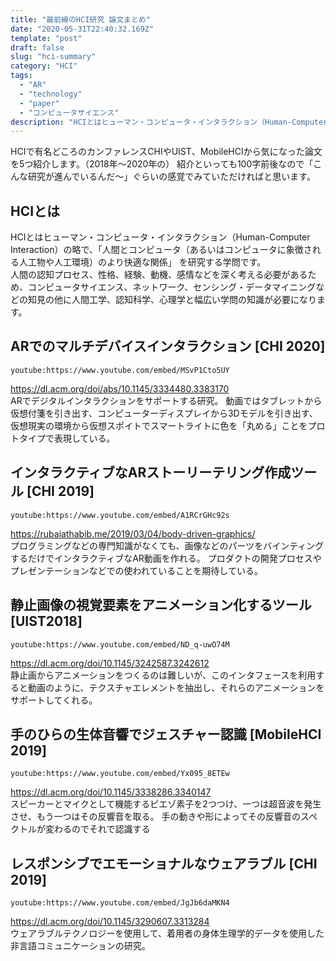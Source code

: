 ```yaml
---
title: "最前線のHCI研究 論文まとめ"
date: "2020-05-31T22:40:32.169Z"
template: "post"
draft: false
slug: "hci-summary"
category: "HCI"
tags:
  - "AR"
  - "technology"
  - "paper"
  - "コンピュータサイエンス"
description: "HCIとはヒューマン・コンピュータ・インタラクション（Human-Computer Interaction）の略で、コンピュータと人間との関係を最適に使えるような設計を研究する学問です。ユーザーの能力、認知プロセス、性格、経験、動機、感情などを考える必要がある学問のため、コンピュータサイエンス、人間工学、認知科学、心理学と幅広い学問の知識が必要になります。"
---
```


HCIで有名どころのカンファレンスCHIやUIST、MobileHCIから気になった論文を5つ紹介します。（2018年〜2020年の）
紹介といっても100字前後なので「こんな研究が進んでいるんだ〜」ぐらいの感覚でみていただければと思います。

## HCIとは
HCIとはヒューマン・コンピュータ・インタラクション（Human-Computer Interaction）の略で、「人間とコンピュータ（あるいはコンピュータに象徴される人工物や人工環境）のより快適な関係」 を研究する学問です。<br>
人間の認知プロセス、性格、経験、動機、感情などを深く考える必要があるため、コンピュータサイエンス、ネットワーク、センシング・データマイニングなどの知見の他に人間工学、認知科学、心理学と幅広い学問の知識が必要になります。

## ARでのマルチデバイスインタラクション [CHI 2020]

`youtube:https://www.youtube.com/embed/MSvP1Cto5UY`

https://dl.acm.org/doi/abs/10.1145/3334480.3383170
<br>
ARでデジタルインタラクションをサポートする研究。
動画ではタブレットから仮想付箋を引き出す、コンピューターディスプレイから3Dモデルを引き出す、仮想現実の環境から仮想スポイトでスマートライトに色を「丸める」ことをプロトタイプで表現している。

## インタラクティブなARストーリーテリング作成ツール [CHI 2019]

`youtube:https://www.youtube.com/embed/A1RCrGHc92s`

https://rubaiathabib.me/2019/03/04/body-driven-graphics/
<br>
プログラミングなどの専門知識がなくても、画像などのパーツをバインティングするだけでインタラクティブなAR動画を作れる。
プロダクトの開発プロセスやプレゼンテーションなどでの使われていることを期待している。

## 静止画像の視覚要素をアニメーション化するツール [UIST2018]

`youtube:https://www.youtube.com/embed/ND_q-uwO74M`

https://dl.acm.org/doi/10.1145/3242587.3242612
<br>
静止画からアニメーションをつくるのは難しいが、このインタフェースを利用すると動画のように、テクスチャエレメントを抽出し、それらのアニメーションをサポートしてくれる。

## 手のひらの生体音響でジェスチャー認識 [MobileHCI 2019]

`youtube:https://www.youtube.com/embed/Yx095_8ETEw`

https://dl.acm.org/doi/10.1145/3338286.3340147
<br>
スピーカーとマイクとして機能するピエゾ素子を2つつけ、一つは超音波を発生させ、もう一つはその反響音を取る。
手の動きや形によってその反響音のスペクトルが変わるのでそれで認識する

## レスポンシブでエモーショナルなウェアラブル [CHI 2019]

`youtube:https://www.youtube.com/embed/JgJb6daMKN4`

https://dl.acm.org/doi/10.1145/3290607.3313284
<br>
ウェアラブルテクノロジーを使用して、着用者の身体生理学的データを使用した非言語コミュニケーションの研究。